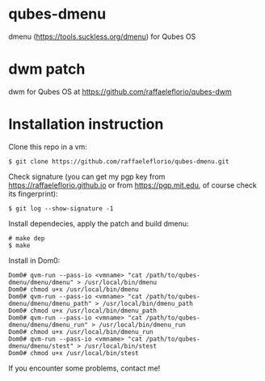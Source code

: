 # qubes-dmenu

dmenu (https://tools.suckless.org/dmenu) for Qubes OS

# dwm patch
dwm for Qubes OS at https://github.com/raffaeleflorio/qubes-dwm

# Installation instruction
Clone this repo in a vm:
```
$ git clone https://github.com/raffaeleflorio/qubes-dmenu.git
```

Check signature (you can get my pgp key from https://raffaeleflorio.github.io or from https://pgp.mit.edu, of course check its fingerprint):
```
$ git log --show-signature -1
```

Install dependecies, apply the patch and build dmenu:
```
# make dep
$ make
```

Install in Dom0:
```
Dom0# qvm-run --pass-io <vmname> "cat /path/to/qubes-dmenu/dmenu/dmenu" > /usr/local/bin/dmenu
Dom0# chmod u+x /usr/local/bin/dmenu
Dom0# qvm-run --pass-io <vmname> "cat /path/to/qubes-dmenu/dmenu/dmenu_path" > /usr/local/bin/dmenu_path
Dom0# chmod u+x /usr/local/bin/dmenu_path
Dom0# qvm-run --pass-io <vmname> "cat /path/to/qubes-dmenu/dmenu/dmenu_run" > /usr/local/bin/dmenu_run
Dom0# chmod u+x /usr/local/bin/dmenu_run
Dom0# qvm-run --pass-io <vmname> "cat /path/to/qubes-dmenu/dmenu/stest" > /usr/local/bin/stest
Dom0# chmod u+x /usr/local/bin/stest
```

If you encounter some problems, contact me!
